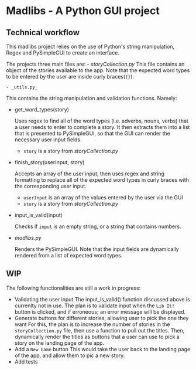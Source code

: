 # Madlibs - A Python GUI project 

## Technical workflow
This madlibs project relies on the use of Python's string manipulation, Regex and PySimpleGUI to create an interface.

The projects three main files are:
    - _storyCollection.py_
This file contains an object of the stories available to the app. Note that the expected word types to be entered by the user are inside curly braces(`{}`).

    - _utils.py_
This contains the string manipulation and validation functions. Namely:
- get_word_types(story)
  
  Uses regex to find all of the word types (i.e. adverbs, nouns, verbs) that a user needs to enter to complete a story. It then extracts them into a list that is presented to PySimpleGUI, so that the GUI can render the necessary user input fields.

    - `story` is a story from _storyCollection.py_

- finish_story(userInput, story)
  
  Accepts an array of the user input, then uses regex and string formatting to replace all of the expected word types in curly braces with the corresponding user input.

    - `userInput` is an array of the values entered by the user via the GUI
    - `story` is a story from _storyCollection.py_

- input_is_valid(input)

  Checks if `input` is an empty string, or a string that contains numbers.  
  
- _madlibs.py_

    Renders the PySimpleGUI. Note that the input fields are dynamically rendered from a list of expected word types.

## WIP
The following functionalities are still a work in progress:
- Validating the user input
  The input_is_valid() function discussed above is currenlty not in use. The plan is to validate input when the `Lib It!` button is clicked, and if erroneous; an error message will be displayed.
- Generate buttons for different stories, allowing user to pick the one they want
  For this, the plan is to increase the number of stories in the `storyCollection.py` file, then use a function to pull out the titles. Then, dynamically render the titles as buttons that a user can use to pick a story on the landing page of the app.
- Add a `New Game` button
  This would take the user back to the landing page of the app, and allow them to pic a new story. 
- Add tests
